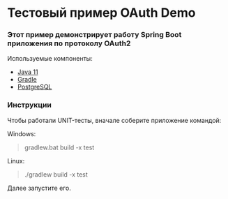 # Тестовый пример OAuth Demo

### Этот пример демонстрирует работу Spring Boot приложения по протоколу OAuth2
Используемые компоненты:

* [Java 11](https://www.oracle.com/java/technologies/javase-jdk11-downloads.html)
* [Gradle](https://gradle.org)
* [PostgreSQL](https://https://www.postgresql.org)

### Инструкции
Чтобы работали UNIT-тесты, вначале соберите приложение командой:

Windows:

> gradlew.bat build -x test 

Linux:

> ./gradlew build -x test 

Далее запустите его.